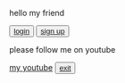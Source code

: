 
<p>hello my friend</p>
<button><a href="https://www.youtube.com/watch?v=rjSULBkFPNo">login</a></button> <button><a href="https://www.youtube.com/watch?v=sTcLDucs_y0">sign up</a></button> 
<p>please follow me on youtube </p>
<a href="https://www.youtube.com/@sorena_ice_Bear" target="_blank">my youtube</a>
<button><a href="https://www.youtube.com/watch?v=FBdFhgWYEjM">exit</a></button>
